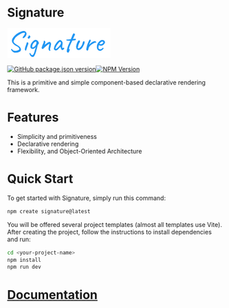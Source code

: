 # Signature

![](./Signature.svg)

[![GitHub package.json version](https://img.shields.io/github/package-json/v/Pinbib/Signature?style=plastic&logo=github)](https://github.com/Pinbib/Signature)[![NPM Version](https://img.shields.io/npm/v/web-signature?style=plastic&logo=npm)](https://www.npmjs.com/package/web-signature)

This is a primitive and simple component-based declarative rendering framework.

# Features

- Simplicity and primitiveness
- Declarative rendering
- Flexibility, and Object-Oriented Architecture

# Quick Start

To get started with Signature, simply run this command:

```bash
npm create signature@latest
```

You will be offered several project templates (almost all templates use Vite). After creating the project, follow the
instructions to install dependencies and run:

```bash
cd <your-project-name>
npm install
npm run dev
```

# [Documentation](https://github.com/Pinbib/Signature/tree/main/docs)